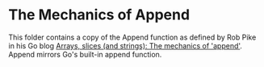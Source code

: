 # The Mechanics of Append
This folder contains a copy of the Append function as defined by Rob Pike in his Go blog [Arrays, slices (and strings): The mechanics of 'append'](https://go.dev/blog/slices). 
Append mirrors Go's built-in append function.
